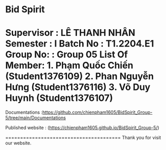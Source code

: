 Bid Spirit
=======================================
Supervisor  : LÊ THANH NHÂN
Semester    : I
Batch No    : T1.2204.E1
Group No:   : Group 05
List Of Member: 
                1. Phạm Quốc Chiến (Student1376109) 
                2. Phan Nguyễn Hưng (Student1376116) 
                3. Võ Duy Huynh (Student1376107)
======================================= 
Documentations :https://github.com/chienpham1605/BidSpirit_Group-5/tree/main/Documentations

Published website : (https://chienpham1605.github.io/BidSpirit_Group-5/)

======================================= 
Thank you for visit our website.
